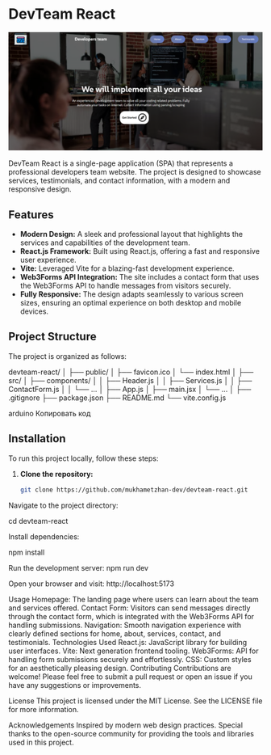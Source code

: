 # DevTeam React

![Project Screenshot](https://raw.githubusercontent.com/mukhametzhan-dev/devteam-react/main/screenshot.png)

DevTeam React is a single-page application (SPA) that represents a professional developers team website. The project is designed to showcase services, testimonials, and contact information, with a modern and responsive design.

## Features

- **Modern Design:** A sleek and professional layout that highlights the services and capabilities of the development team.
- **React.js Framework:** Built using React.js, offering a fast and responsive user experience.
- **Vite:** Leveraged Vite for a blazing-fast development experience.
- **Web3Forms API Integration:** The site includes a contact form that uses the Web3Forms API to handle messages from visitors securely.
- **Fully Responsive:** The design adapts seamlessly to various screen sizes, ensuring an optimal experience on both desktop and mobile devices.

## Project Structure

The project is organized as follows:

devteam-react/ │ ├── public/ │ ├── favicon.ico │ └── index.html │ ├── src/ │ ├── components/ │ │ ├── Header.js │ │ ├── Services.js │ │ ├── ContactForm.js │ │ └── ... │ ├── App.js │ ├── main.jsx │ └── ... │ ├── .gitignore ├── package.json ├── README.md └── vite.config.js

arduino
Копировать код

## Installation

To run this project locally, follow these steps:

1. **Clone the repository:**
   ```bash
   git clone https://github.com/mukhametzhan-dev/devteam-react.git
Navigate to the project directory:


cd devteam-react

Install dependencies:

npm install

Run the development server:
npm run dev

Open your browser and visit:
http://localhost:5173

Usage
Homepage: The landing page where users can learn about the team and services offered.
Contact Form: Visitors can send messages directly through the contact form, which is integrated with the Web3Forms API for handling submissions.
Navigation: Smooth navigation experience with clearly defined sections for home, about, services, contact, and testimonials.
Technologies Used
React.js: JavaScript library for building user interfaces.
Vite: Next generation frontend tooling.
Web3Forms: API for handling form submissions securely and effortlessly.
CSS: Custom styles for an aesthetically pleasing design.
Contributing
Contributions are welcome! Please feel free to submit a pull request or open an issue if you have any suggestions or improvements.

License
This project is licensed under the MIT License. See the LICENSE file for more information.

Acknowledgements
Inspired by modern web design practices.
Special thanks to the open-source community for providing the tools and libraries used in this project.
